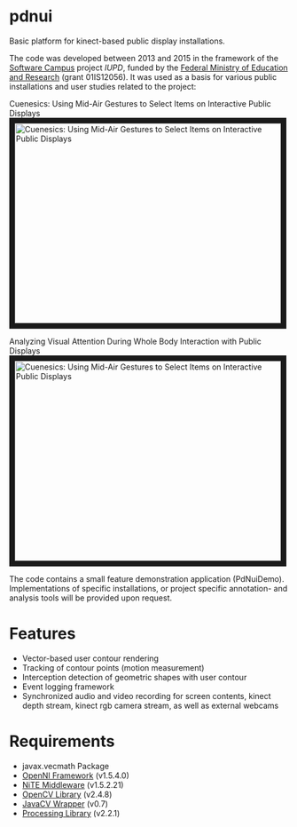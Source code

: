 pdnui
==
Basic platform for kinect-based public display installations.

The code was developed between 2013 and 2015 in the framework of the [Software Campus](http://www.softwarecampus.de/start/) project *IUPD*, funded by the [Federal Ministry of Education and Research]("http://www.bmbf.de/en/") (grant 01IS12056). It was used as a basis for various public installations and user studies related to the project:

Cuenesics: Using Mid-Air Gestures to Select Items on Interactive Public Displays
<a href="http://www.youtube.com/watch?feature=player_embedded&v=xdusehtrXzI"><img src="http://img.youtube.com/vi/xdusehtrXzI/0.jpg" alt="Cuenesics: Using Mid-Air Gestures to Select Items on Interactive Public Displays" width="480" height="360" border="10" /></a>

Analyzing Visual Attention During Whole Body Interaction with Public Displays
<a href="http://www.youtube.com/watch?feature=player_embedded&v=W4D6tUzQRDU"><img src="http://img.youtube.com/vi/W4D6tUzQRDU/0.jpg" alt="Cuenesics: Using Mid-Air Gestures to Select Items on Interactive Public Displays" width="480" height="360" border="10" /></a>

The code contains a small feature demonstration application (PdNuiDemo). Implementations of specific installations, or project specific annotation- and analysis tools will be provided upon request.

Features
==
- Vector-based user contour rendering
- Tracking of contour points (motion measurement)
- Interception detection of geometric shapes with user contour
- Event logging framework
- Synchronized audio and video recording for screen contents, kinect depth stream, kinect rgb camera stream, as well as external webcams

Requirements
==
- javax.vecmath Package
- [OpenNI Framework](https://code.google.com/p/simple-openni/downloads/detail?name=OpenNI_NITE_Installer-Linux64-0.27.zip&can=1&q=) (v1.5.4.0)
- [NiTE Middleware](https://code.google.com/p/simple-openni/downloads/detail?name=OpenNI_NITE_Installer-Linux64-0.27.zip&can=1&q=) (v1.5.2.21)
- [OpenCV Library](http://opencv.org/) (v2.4.8)
- [JavaCV Wrapper](https://github.com/bytedeco/javacv) (v0.7)
- [Processing Library](https://processing.org/) (v2.2.1)
